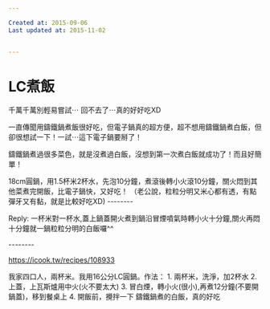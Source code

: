 ```yaml
---

Created at: 2015-09-06
Last updated at: 2015-11-02


---
```


# LC煮飯


千萬千萬別輕易嘗試⋯
回不去了⋯真的好好吃XD

一直傳聞用鑄鐵鍋煮飯很好吃，但電子鍋真的超方便，超不想用鑄鐵鍋煮白飯，但卻很想試一下！一試⋯這下電子鍋要掰了！

鑄鐵鍋煮過很多菜色，就是沒煮過白飯，沒想到第一次煮白飯就成功了！而且好簡單！

18cm圓鍋，用1.5杯米2杯水，先泡10分鐘，煮滾後轉小火滾10分鐘，關火悶到其他菜煮完開飯，比電子鍋快，又好吃！
（老公說，粒粒分明又米心都有透，有點彈牙又有黏，就是比較好吃XD)
\--------

Reply: 一杯米對一杯水,蓋上鍋蓋開火煮到鍋沿冒煙噴氣時轉小火十分鐘,關火再悶十分鐘就一鍋粒粒分明的白飯囉^^

\--------

<https://icook.tw/recipes/108933>

我家四口人，兩杯米。我用16公分LC圓鍋。作法：
1\. 兩杯米，洗淨，加2杯水
2\. 上蓋，上瓦斯爐用中火(火不要太大)
3\. 冒白煙，轉小火(很小),再煮12分鐘(不要開鍋蓋)，移到餐桌上
4\. 開飯前，攪拌一下
鑄鐵鍋煮的白飯，真的好吃

